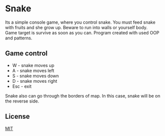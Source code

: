 # Snake
Its a simple console game, where you control snake.
You must feed snake with fruits and she grow up.
Beware to run into walls or yourself body.
Game target is survive as soon as you can.
Program created with used OOP and patterns.

## Game control
* W - snake moves up
* A - snake moves left
* S - snake moves down
* D - snake moves right
* Esc - exit

Snake also can go through the borders of map. 
In this case, snake will be on the reverse side.

## License
[MIT](https://choosealicense.com/licenses/mit/)
